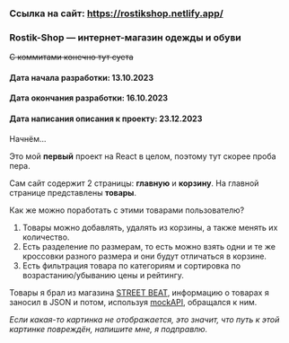 ### Ссылка на сайт: https://rostikshop.netlify.app/

### Rostik-Shop — интернет-магазин одежды и обуви

~~С коммитами конечно тут суета~~

#### Дата начала разработки: 13.10.2023

#### Дата окончания разработки: 16.10.2023

#### Дата написания описания к проекту: 23.12.2023

Начнём...

Это мой **первый** проект на React в целом, поэтому тут скорее проба пера.

Сам сайт содержит 2 страницы: **главную** и **корзину**.
На главной странице представлены **товары**.

Как же можно поработать с этими товарами пользователю?

1. Товары можно добавлять, удалять из корзины, а также менять их количество.
2. Есть разделение по размерам, то есть можно взять одни и те же кроссовки разного размера и они будут отличаться в корзине.
3. Есть фильтрация товара по категориям и сортировка по возрастанию/убыванию цены и рейтингу.

Товары я брал из магазина [STREET BEAT](https://street-beat.ru/), информацию о товарах я заносил в JSON и потом, используя [mockAPI](https://mockapi.io/), обращался к ним.

_Если какая-то картинка не отображается, это значит, что путь к этой картинке повреждён, напишите мне, я подправлю._


